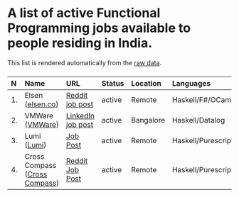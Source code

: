 # A list of active Functional Programming jobs available to people residing in India.

This list is rendered automatically from the [raw data](https://github.com/fpindia/jobs/blob/main/raw/active.csv).

### 


| N | Name | URL | Status | Location | Languages | Archive |
| :--- | :--- | :------- | :----- | :----- | :--------- | :--------- |
| 1. | Elsen ([elsen.co](https://elsen.co)) | [Reddit job post](https://www.reddit.com/r/haskell/comments/j7kl2l/job_elsen_is_hiring_a_remote_haskell_engineer/) | active | Remote | Haskell/F#/OCaml | [Archive link](https://github.com/fpindia/jobs/blob/main/archive/20201009_elsen.md)
| 2. | VMWare ([VMWare](https://vmware.com)) | [LinkedIn job post](https://www.linkedin.com/jobs/view/2159654785) | active | Bangalore | Haskell/Datalog | [Archive link](https://github.com/fpindia/jobs/blob/main/archive/20201012_vmware.md)
| 3. | Lumi ([Lumi](https://lumi.com)) | [Job Post](https://www.lumi.com/jobs/full-stack-engineer) | active | Remote | Haskell/Purescript | [Archive link](https://github.com/fpindia/jobs/blob/main/archive/20201023_lumi.md)
| 4. | Cross Compass ([Cross Compass](https://www.cross-compass.com)) | [Reddit Job Post](https://www.reddit.com/r/haskell/comments/jibcz7/job_cross_compass_is_hiring_haskell_developers/) | active | Remote | Haskell/Purescript | [Archive link](https://github.com/fpindia/jobs/blob/main/archive/20201026_crosscompass.md)

